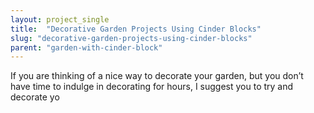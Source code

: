 ```yaml
---
layout: project_single
title:  "Decorative Garden Projects Using Cinder Blocks"
slug: "decorative-garden-projects-using-cinder-blocks"
parent: "garden-with-cinder-block"
---
```

If you are thinking of a nice way to decorate your garden, but you don’t have time to indulge in decorating for hours, I suggest you to try and decorate yo